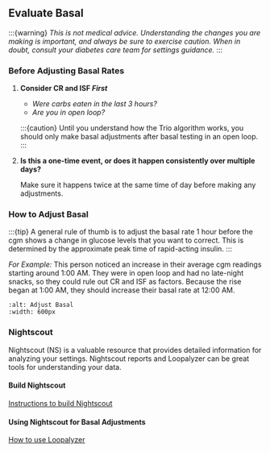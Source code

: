 ## Evaluate Basal

:::{warning}
<i>This is not medical advice. Understanding the changes you are making is important, and always be sure to exercise caution. When in doubt, consult your diabetes care team for settings guidance.</i>
:::

### Before Adjusting Basal Rates

1. <b>Consider CR and ISF <i>First</i></b>

   - <i>Were carbs eaten in the last 3 hours?</i>
   - <i>Are you in open loop?</i>

   :::{caution}
   Until you understand how the Trio algorithm works, you should only make basal adjustments after basal testing in an open loop.
   :::

2. <b>Is this a one-time event, or does it happen consistently over multiple days?</b>

   Make sure it happens twice at the same time of day before making any adjustments.

### How to Adjust Basal

:::{tip}
A general rule of thumb is to adjust the basal rate 1 hour before the cgm shows a change in glucose levels that you want to correct. This is determined by the approximate peak time of rapid-acting insulin.
:::

<i>For Example:</i> This person noticed an increase in their average cgm readings starting around 1:00 AM. They were in open loop and had no late-night snacks, so they could rule out CR and ISF as factors. Because the rise began at 1:00 AM, they should increase their basal rate at 12:00 AM.
```{figure} img/adjustBasal.png
:alt: Adjust Basal
:width: 600px
```

### Nightscout

Nightscout (NS) is a valuable resource that provides detailed information for analyzing your settings. Nightscout reports and Loopalyzer can be great tools for understanding your data.

#### Build Nightscout
[Instructions to build Nightscout](https://nightscout.github.io/nightscout/new_user/)

#### Using Nightscout for Basal Adjustments
[How to use Loopalyzer](https://nightscout.github.io/nightscout/reports/#loopalyzer)
